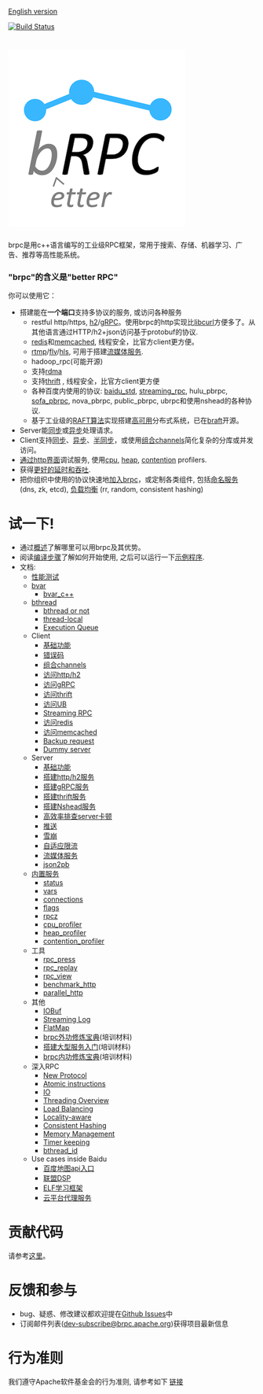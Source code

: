 [English version](README.md)

[![Build Status](https://api.travis-ci.com/apache/brpc.svg?branch=master)](https://travis-ci.com/github/apache/brpc)

# ![brpc](docs/images/logo.png)

brpc是用c++语言编写的工业级RPC框架，常用于搜索、存储、机器学习、广告、推荐等高性能系统。

### "brpc"的含义是"better RPC"

你可以使用它：

* 搭建能在**一个端口**支持多协议的服务, 或访问各种服务
  * restful http/https, [h2](https://httpwg.org/specs/rfc9113.html)/[gRPC](https://grpc.io)。使用brpc的http实现比[libcurl](https://curl.haxx.se/libcurl/)方便多了。从其他语言通过HTTP/h2+json访问基于protobuf的协议.
  * [redis](docs/cn/redis_client.md)和[memcached](docs/cn/memcache_client.md), 线程安全，比官方client更方便。
  * [rtmp](https://github.com/apache/brpc/blob/master/src/brpc/rtmp.h)/[flv](https://en.wikipedia.org/wiki/Flash_Video)/[hls](https://en.wikipedia.org/wiki/HTTP_Live_Streaming), 可用于搭建[流媒体服务](https://github.com/brpc/media-server).
  * hadoop_rpc(可能开源)
  * 支持[rdma](https://en.wikipedia.org/wiki/Remote_direct_memory_access)
  * 支持[thrift](docs/cn/thrift.md) , 线程安全，比官方client更方便
  * 各种百度内使用的协议: [baidu_std](docs/cn/baidu_std.md), [streaming_rpc](docs/cn/streaming_rpc.md), hulu_pbrpc, [sofa_pbrpc](https://github.com/baidu/sofa-pbrpc), nova_pbrpc, public_pbrpc, ubrpc和使用nshead的各种协议.
  * 基于工业级的[RAFT算法](https://raft.github.io)实现搭建[高可用](https://en.wikipedia.org/wiki/High_availability)分布式系统，已在[braft](https://github.com/brpc/braft)开源。
* Server能[同步](docs/cn/server.md)或[异步](docs/cn/server.md#异步service)处理请求。
* Client支持[同步](docs/cn/client.md#同步访问)、[异步](docs/cn/client.md#异步访问)、[半同步](docs/cn/client.md#半同步)，或使用[组合channels](docs/cn/combo_channel.md)简化复杂的分库或并发访问。
* [通过http界面](docs/cn/builtin_service.md)调试服务, 使用[cpu](docs/cn/cpu_profiler.md), [heap](docs/cn/heap_profiler.md), [contention](docs/cn/contention_profiler.md) profilers.
* 获得[更好的延时和吞吐](docs/cn/overview.md#更好的延时和吞吐).
* 把你组织中使用的协议快速地[加入brpc](docs/cn/new_protocol.md)，或定制各类组件, 包括[命名服务](docs/cn/load_balancing.md#命名服务) (dns, zk, etcd), [负载均衡](docs/cn/load_balancing.md#负载均衡) (rr, random, consistent hashing)

# 试一下!

* 通过[概述](docs/cn/overview.md)了解哪里可以用brpc及其优势。
* 阅读[编译步骤](docs/cn/getting_started.md)了解如何开始使用, 之后可以运行一下[示例程序](https://github.com/apache/brpc/tree/master/example/).
* 文档:
  * [性能测试](docs/cn/benchmark.md)
  * [bvar](docs/cn/bvar.md)
    * [bvar_c++](docs/cn/bvar_c++.md)
  * [bthread](docs/cn/bthread.md)
    * [bthread or not](docs/cn/bthread_or_not.md)
    * [thread-local](docs/cn/thread_local.md)
    * [Execution Queue](docs/cn/execution_queue.md)
  * Client
    * [基础功能](docs/cn/client.md)
    * [错误码](docs/cn/error_code.md)
    * [组合channels](docs/cn/combo_channel.md)
    * [访问http/h2](docs/cn/http_client.md)
    * [访问gRPC](docs/cn/http_derivatives.md#h2grpc)
    * [访问thrift](docs/cn/thrift.md#client端访问thrift-server)
    * [访问UB](docs/cn/ub_client.md)
    * [Streaming RPC](docs/cn/streaming_rpc.md)
    * [访问redis](docs/cn/redis_client.md)
    * [访问memcached](docs/cn/memcache_client.md)
    * [Backup request](docs/cn/backup_request.md)
    * [Dummy server](docs/cn/dummy_server.md)
  * Server
    * [基础功能](docs/cn/server.md)
    * [搭建http/h2服务](docs/cn/http_service.md)
    * [搭建gRPC服务](docs/cn/http_derivatives.md#h2grpc)
    * [搭建thrift服务](docs/cn/thrift.md#server端处理thrift请求)
    * [搭建Nshead服务](docs/cn/nshead_service.md)
    * [高效率排查server卡顿](docs/cn/server_debugging.md)
    * [推送](docs/cn/server_push.md)
    * [雪崩](docs/cn/avalanche.md)
    * [自适应限流](docs/cn/auto_concurrency_limiter.md)
    * [流媒体服务](https://github.com/brpc/media-server)
    * [json2pb](docs/cn/json2pb.md)
  * [内置服务](docs/cn/builtin_service.md)
    * [status](docs/cn/status.md)
    * [vars](docs/cn/vars.md)
    * [connections](docs/cn/connections.md)
    * [flags](docs/cn/flags.md)
    * [rpcz](docs/cn/rpcz.md)
    * [cpu_profiler](docs/cn/cpu_profiler.md)
    * [heap_profiler](docs/cn/heap_profiler.md)
    * [contention_profiler](docs/cn/contention_profiler.md)
  * 工具
    * [rpc_press](docs/cn/rpc_press.md)
    * [rpc_replay](docs/cn/rpc_replay.md)
    * [rpc_view](docs/cn/rpc_view.md)
    * [benchmark_http](docs/cn/benchmark_http.md)
    * [parallel_http](docs/cn/parallel_http.md)
  * 其他
    * [IOBuf](docs/cn/iobuf.md)
    * [Streaming Log](docs/cn/streaming_log.md)
    * [FlatMap](docs/cn/flatmap.md)
    * [brpc外功修炼宝典](docs/cn/brpc_intro.pptx)(培训材料)
    * [搭建大型服务入门](docs/en/tutorial_on_building_services.pptx)(培训材料)
    * [brpc内功修炼宝典](docs/en/brpc_internal.pptx)(培训材料)
  * 深入RPC
    * [New Protocol](docs/cn/new_protocol.md)
    * [Atomic instructions](docs/cn/atomic_instructions.md)
    * [IO](docs/cn/io.md)
    * [Threading Overview](docs/cn/threading_overview.md)
    * [Load Balancing](docs/cn/load_balancing.md)
    * [Locality-aware](docs/cn/lalb.md)
    * [Consistent Hashing](docs/cn/consistent_hashing.md)
    * [Memory Management](docs/cn/memory_management.md)
    * [Timer keeping](docs/cn/timer_keeping.md)
    * [bthread_id](docs/cn/bthread_id.md)
  * Use cases inside Baidu
    * [百度地图api入口](docs/cn/case_apicontrol.md)
    * [联盟DSP](docs/cn/case_baidu_dsp.md)
    * [ELF学习框架](docs/cn/case_elf.md)
    * [云平台代理服务](docs/cn/case_ubrpc.md)

# 贡献代码

请参考[这里](CONTRIBUTING.md#chinese-version)。

# 反馈和参与

* bug、疑惑、修改建议都欢迎提在[Github Issues](https://github.com/apache/brpc/issues)中
* 订阅邮件列表(dev-subscribe@brpc.apache.org)获得项目最新信息


# 行为准则
我们遵守Apache软件基金会的行为准则, 请参考如下 [链接](https://www.apache.org/foundation/policies/conduct)
